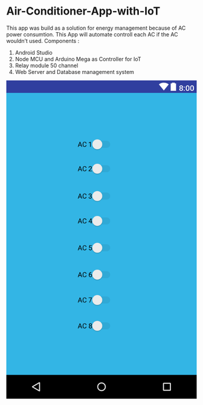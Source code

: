 # Air-Conditioner-App-with-IoT
This app was build as a solution for energy management because of AC power consumtion. This App will automate controll each AC if the AC wouldn’t  used.
  Components :
1.	Android Studio
2.	Node MCU and Arduino Mega as Controller for IoT
3.	Relay module 50 channel
4.	Web Server and Database management system

![tampilan](https://github.com/exp-technology/Air-Conditioner-App-with-IoT/blob/master/refri.png)
